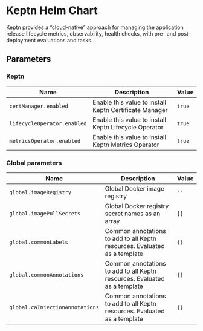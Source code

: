 # Keptn Helm Chart

Keptn provides a “cloud-native” approach for managing the application release lifecycle
metrics, observability, health checks, with pre- and post-deployment evaluations and tasks.

<!-- markdownlint-disable MD012 -->

## Parameters

### Keptn

| Name                        | Description                                            | Value  |
| --------------------------- | ------------------------------------------------------ | ------ |
| `certManager.enabled`       | Enable this value to install Keptn Certificate Manager | `true` |
| `lifecycleOperator.enabled` | Enable this value to install Keptn Lifecycle Operator  | `true` |
| `metricsOperator.enabled`   | Enable this value to install Keptn Metrics Operator    | `true` |

### Global parameters

| Name                       | Description                                                               | Value |
| -------------------------- | ------------------------------------------------------------------------- | ----- |
| `global.imageRegistry`     | Global Docker image registry                                              | `""`  |
| `global.imagePullSecrets`  | Global Docker registry secret names as an array                           | `[]`  |
| `global.commonLabels`      | Common annotations to add to all Keptn resources. Evaluated as a template | `{}`  |
| `global.commonAnnotations` | Common annotations to add to all Keptn resources. Evaluated as a template | `{}`  |
| `global.caInjectionAnnotations` | Common annotations to add to all Keptn resources. Evaluated as a template | `{}`  |
